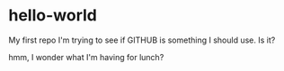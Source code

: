 # hello-world
My first repo
I'm trying to see if GITHUB is something I should use.  Is it?


hmm, I wonder what I'm having for lunch?

